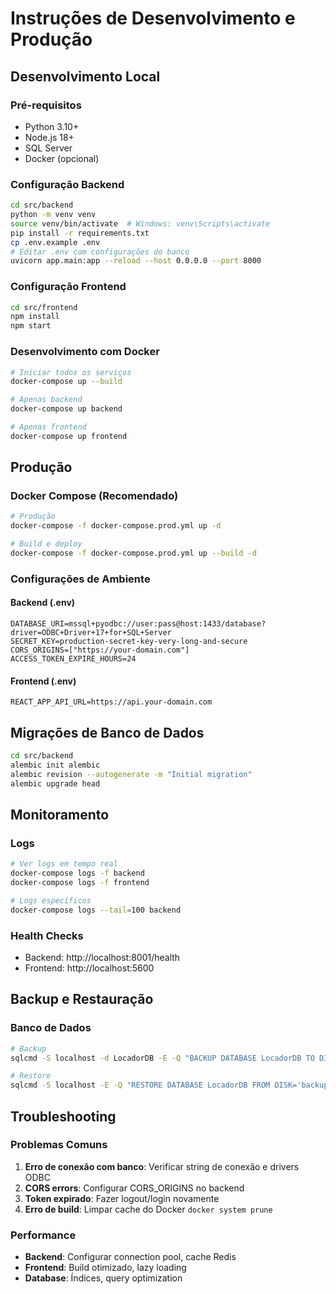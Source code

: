# Instruções de Desenvolvimento e Produção

## Desenvolvimento Local

### Pré-requisitos
- Python 3.10+
- Node.js 18+
- SQL Server
- Docker (opcional)

### Configuração Backend
```bash
cd src/backend
python -m venv venv
source venv/bin/activate  # Windows: venv\Scripts\activate
pip install -r requirements.txt
cp .env.example .env
# Editar .env com configurações do banco
uvicorn app.main:app --reload --host 0.0.0.0 --port 8000
```

### Configuração Frontend
```bash
cd src/frontend
npm install
npm start
```

### Desenvolvimento com Docker
```bash
# Iniciar todos os serviços
docker-compose up --build

# Apenas backend
docker-compose up backend

# Apenas frontend
docker-compose up frontend
```

## Produção

### Docker Compose (Recomendado)
```bash
# Produção
docker-compose -f docker-compose.prod.yml up -d

# Build e deploy
docker-compose -f docker-compose.prod.yml up --build -d
```

### Configurações de Ambiente

#### Backend (.env)
```
DATABASE_URI=mssql+pyodbc://user:pass@host:1433/database?driver=ODBC+Driver+17+for+SQL+Server
SECRET_KEY=production-secret-key-very-long-and-secure
CORS_ORIGINS=["https://your-domain.com"]
ACCESS_TOKEN_EXPIRE_HOURS=24
```

#### Frontend (.env)
```
REACT_APP_API_URL=https://api.your-domain.com
```

## Migrações de Banco de Dados

```bash
cd src/backend
alembic init alembic
alembic revision --autogenerate -m "Initial migration"
alembic upgrade head
```

## Monitoramento

### Logs
```bash
# Ver logs em tempo real
docker-compose logs -f backend
docker-compose logs -f frontend

# Logs específicos
docker-compose logs --tail=100 backend
```

### Health Checks
- Backend: http://localhost:8001/health
- Frontend: http://localhost:5600

## Backup e Restauração

### Banco de Dados
```bash
# Backup
sqlcmd -S localhost -d LocadorDB -E -Q "BACKUP DATABASE LocadorDB TO DISK='backup.bak'"

# Restore
sqlcmd -S localhost -E -Q "RESTORE DATABASE LocadorDB FROM DISK='backup.bak'"
```

## Troubleshooting

### Problemas Comuns
1. **Erro de conexão com banco**: Verificar string de conexão e drivers ODBC
2. **CORS errors**: Configurar CORS_ORIGINS no backend
3. **Token expirado**: Fazer logout/login novamente
4. **Erro de build**: Limpar cache do Docker `docker system prune`

### Performance
- **Backend**: Configurar connection pool, cache Redis
- **Frontend**: Build otimizado, lazy loading
- **Database**: Índices, query optimization